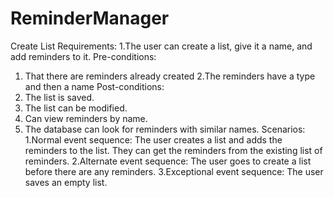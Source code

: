 # ReminderManager
Create List
Requirements: 
1.The user can create a list, give it a name, and add reminders to it.
Pre-conditions:
1. That there are reminders already created
2.The reminders have a type and then a name
Post-conditions:
1. The list is saved.
2. The list can be modified.
3. Can view reminders by name.
4. The database can look for reminders with similar names.
Scenarios:
1.Normal event sequence: The user creates a list and adds the reminders to the list. They can get the reminders from the existing list of reminders.
2.Alternate event sequence: The user goes to create a list before there are any reminders.
3.Exceptional event sequence: The user saves an empty list.
